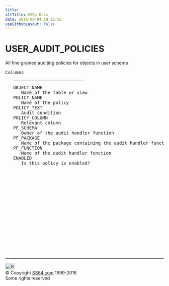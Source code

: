 ```yaml
---
title:
altTitle: SS64 Docs
date: 2016-09-04 19:26:55
useGithubLayout: false
---
```

<!-- #BeginLibraryItem "/Library/head_orad.lbi" --><!-- #EndLibraryItem --><h1>USER_AUDIT_POLICIES </h1><p> All fine grained auditing policies for objects in user schema </p> 
 
<pre>Columns
   ___________________________
 
   OBJECT_NAME
      Name of the table or view
   POLICY_NAME
      Name of the policy
   POLICY_TEXT
      Audit condition
   POLICY_COLUMN
      Relevant column
   PF_SCHEMA
      Owner of the audit handler function
   PF_PACKAGE
      Name of the package containing the audit handler function
   PF_FUNCTION
      Name of the audit handler function
   ENABLED
      Is this policy is enabled?

</pre><!-- #BeginLibraryItem "/Library/foot_orad.lbi" --><p>
<!-- oracle-footer -->
<ins class="adsbygoogle" style="display:inline-block;width:300px;height:250px" data-ad-client="ca-pub-6140977852749469" data-ad-slot="4275490898"></ins>
<script>
(adsbygoogle = window.adsbygoogle || []).push({});
</script></p>
<hr>
<div id="bl" class="footer"><a href="USER_AUDIT_POLICIES.html#"><img src="../images/top.png" width="30" height="22" alt="Back to the Top"></a></div>
<div id="br" class="footer, tagline">© Copyright <a href="../index.html">SS64.com</a> 1999-2016<br>
Some rights reserved</div>
<!-- #EndLibraryItem -->


